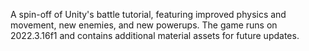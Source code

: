 A spin-off of Unity's battle tutorial, featuring improved physics and movement, new enemies, and new powerups. The game runs on 2022.3.16f1 and contains additional material assets for future updates.
